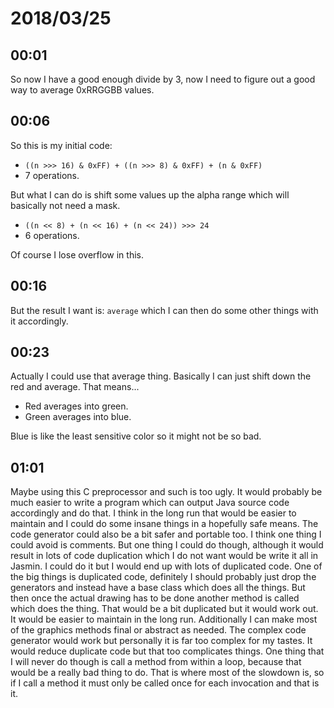 # 2018/03/25

## 00:01

So now I have a good enough divide by 3, now I need to figure out a good way
to average 0xRRGGBB values.

## 00:06

So this is my initial code:

 * `((n >>> 16) & 0xFF) + ((n >>> 8) & 0xFF) + (n & 0xFF)`
 * 7 operations.

But what I can do is shift some values up the alpha range which will basically
not need a mask.

 * `((n << 8) + (n << 16) + (n << 24)) >>> 24`
 * 6 operations.

Of course I lose overflow in this.

## 00:16

But the result I want is: `average` which I can then do some other things with
it accordingly.

## 00:23

Actually I could use that average thing. Basically I can just shift down the red
and average. That means...

 * Red averages into green.
 * Green averages into blue.

Blue is like the least sensitive color so it might not be so bad.

## 01:01

Maybe using this C preprocessor and such is too ugly. It would probably be
much easier to write a program which can output Java source code accordingly
and do that. I think in the long run that would be easier to maintain and I
could do some insane things in a hopefully safe means. The code generator
could also be a bit safer and portable too. I think one thing I could avoid
is comments. But one thing I could do though, although it would result in lots
of code duplication which I do not want would be write it all in Jasmin. I
could do it but I would end up with lots of duplicated code. One of the big
things is duplicated code, definitely I should probably just drop the
generators and instead have a base class which does all the things. But then
once the actual drawing has to be done another method is called which does
the thing. That would be a bit duplicated but it would work out. It would
be easier to maintain in the long run. Additionally I can make most of the
graphics methods final or abstract as needed. The complex code generator
would work but personally it is far too complex for my tastes. It would
reduce duplicate code but that too complicates things. One thing that I will
never do though is call a method from within a loop, because that would be
a really bad thing to do. That is where most of the slowdown is, so if I
call a method it must only be called once for each invocation and that is
it.
